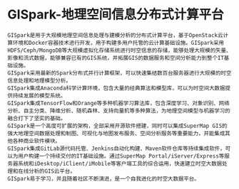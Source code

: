 # GISpark-地理空间信息分布式计算平台

    GISpark是用于大规模地理空间信息处理与建模分析的分布式计算平台，基于OpenStack云计算环境和Docker容器技术进行开发，用于构建多用户托管的云计算基础设施。GISpark采用HDFS/Ceph/MongoDB等大规模虚拟化存储系统进行时空信息的存储，能够处理大规模的矢量、影像和流式数据，能够兼容已有的GIS系统，并拓展GIS的数据服务和空间分析能力到整个IT基础设施。
    GISpark采用最新的Spark分布式并行计算框架，可以快速集结数百台服务器进行大规模的时空信息处理和地理模型分析。
    GISpark集成Anaconda科学计算环境，包含大量的经典算法和模型库，可以为时空间大数据提供持续发展的模型系统。
    GISpark集成TensorFlow和Orange等多种机器学习算法库，包含深度学习、对象识别、网络分析、自主分类、降维分析、随机森林、支持向量机等多种算法，为地理空间模型与机器学习的融合打下了坚实的基础。
    GISpark是一个高度可扩展的架构，全部采用开源软件搭建，同时可以集成SuperMap GIS的强大地理空间数据处理和制图、可视化与地图发布服务、空间分析服务等重要能力，并能集成其他各种商业软件模块。
    GISpark集成GitLab源代码托管、Jenkins自动化构建、Maven软件仓库等持续集成软件，可以为用户构建一个持续交付的IT基础设施。通过SuperMap Portal/iServer/Express等服务器系统和iDesktop/iClient/iMobile等客户端工具的综合运用，快速建立时空大数据处理和在线分析的GIS云平台。
    GISpark易于学习，并且随着社区不断演进，是一个自我进化的时空大数据平台。
    
    
